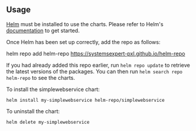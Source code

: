 ## Usage

[Helm](https://helm.sh) must be installed to use the charts. Please refer to
Helm's [documentation](https://helm.sh/docs) to get started.

Once Helm has been set up correctly, add the repo as follows:

helm repo add helm-repo https://systemsexpert-pxl.github.io/helm-repo

If you had already added this repo earlier, run `helm repo update` to retrieve
the latest versions of the packages. You can then run `helm search repo helm-repo` to see the charts.

To install the simplewebservice chart:

    helm install my-simplewebservice helm-repo/simplewebservice

To uninstall the chart:

    helm delete my-simplewebservice
